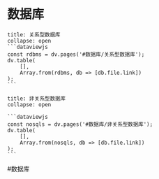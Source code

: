 # 数据库
````ad-quote
title: 关系型数据库
collapse: open
```dataviewjs
const rdbms = dv.pages('#数据库/关系型数据库');
dv.table(
	[],
	Array.from(rdbms, db => [db.file.link])
);
```
````

````ad-quote
title: 非关系型数据库
collapse: open

```dataviewjs
const nosqls = dv.pages('#数据库/非关系型数据库');
dv.table(
	[],
	Array.from(nosqls, db => [db.file.link])
);
```

````

#数据库 